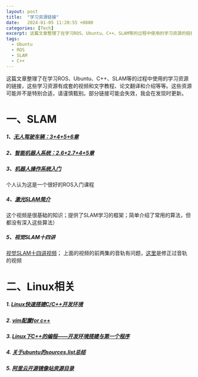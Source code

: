 ```yaml
---
layout: post
title:  "学习资源链接"
date:   2024-01-05 11:20:55 +0800
categories: [Tech]
excerpt: 这篇文章整理了在学习ROS、Ubuntu、C++、SLAM等的过程中使用的学习资源的链接。
tags:
  - Ubuntu 
  - ROS
  - SLAM
  - C++
---
```


这篇文章整理了在学习ROS、Ubuntu、C++、SLAM等的过程中使用的学习资源的链接，这些学习资源有成套的视频和文字教程、论文翻译和介绍等等。这些资源可能并不是特别合适，请谨慎甄别。部分链接可能会失效，我会在发现时更新。

# 一、SLAM
##### 1、[无人驾驶车辆：3+4+5+6章](https://www.icourse163.org/course/BIT-1207432808?from=searchPage)

##### 2、[智能机器人系统：2.6+2.7+4+5章](https://www.icourse163.org/learn/NUDT-1205969803?tid=1462903468#/learn/content)

##### 3、[机器人操作系统入门](https://www.icourse163.org/course/NUDT-1205969803?from=searchPage)
个人认为这是一个很好的ROS入门课程

##### 4、[激光SLAM简介](https://www.bilibili.com/video/BV1hb411L7VF?from=search&seid=10825784746808164840)
这个视频是很基础的知识；提供了SLAM学习的框架；简单介绍了常用的算法，但都没有深入这些算法）

##### 5、视觉SLAM十四讲
[视觉SLAM十四讲视频](https://www.bilibili.com/video/BV16t411g7FR?from=search&seid=15841560307126098506)；
上面的视频的前两集的音轨有问题，[这里](https://www.bilibili.com/video/BV1Xr4y1F7Zi)是修正过音轨的视频


# 二、Linux相关

##### 1. [Linux快速搭建C/C++开发环境](https://www.cnblogs.com/jfzhu/p/13467226.html)

##### 2. [vim配置for c++](https://blog.csdn.net/xiaohu50/article/details/51988154)

##### 3. [Linux下C++的编程——开发环境搭建与第一个程序](https://blog.csdn.net/luoweifu/article/details/50197913)

##### 4. [关于ubuntu的sources.list总结](https://www.cnblogs.com/jiangz/p/4076811.html)

##### 5. [阿里云开源镜像站资源目录](http://mirrors.aliyun.com/ubuntu-releases/18.04/)








